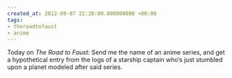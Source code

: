 ```yaml
---
created_at: 2012-09-07 22:20:00.000000000 +00:00
tags:
- theroadtofaust
- anime
---
```


Today on *The Road to Faust*: Send me the name of an anime series, and
get a hypothetical entry from the logs of a starship captain who’s just
stumbled upon a planet modeled after said series.
